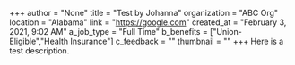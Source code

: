 +++
author = "None"
title = "Test by Johanna"
organization = "ABC Org"
location = "Alabama"
link = "https://google.com"
created_at = "February 3, 2021, 9:02 AM"
a_job_type = "Full Time"
b_benefits = ["Union-Eligible","Health Insurance"]
c_feedback = ""
thumbnail = ""
+++
Here is a test description.